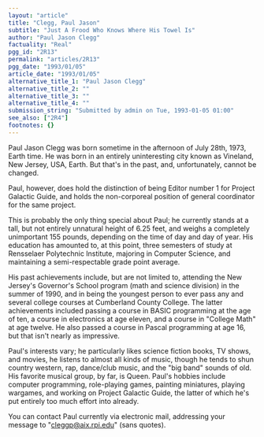 ```yaml
---
layout: "article"
title: "Clegg, Paul Jason"
subtitle: "Just A Frood Who Knows Where His Towel Is"
author: "Paul Jason Clegg"
factuality: "Real"
pgg_id: "2R13"
permalink: "articles/2R13"
pgg_date: "1993/01/05"
article_date: "1993/01/05"
alternative_title_1: "Paul Jason Clegg"
alternative_title_2: ""
alternative_title_3: ""
alternative_title_4: ""
submission_string: "Submitted by admin on Tue, 1993-01-05 01:00"
see_also: ["2R4"]
footnotes: {}
---
```

<div>
<p>Paul Jason Clegg was born sometime in the afternoon of July 28th, 1973, Earth time. He was born in an entirely uninteresting city known as Vineland, New Jersey, USA, Earth. But that's in the past, and, unfortunately, cannot be changed.</p>
<p>Paul, however, does hold the distinction of being Editor number 1 for Project Galactic Guide, and holds the non-corporeal position of general coordinator for the same project.</p>
<p>This is probably the only thing special about Paul; he currently stands at a tall, but not entirely unnatural height of 6.25 feet, and weighs a completely unimportant 155 pounds, depending on the time of day and day of year. His education has amounted to, at this point, three semesters of study at Rensselaer Polytechnic Institute, majoring in Computer Science, and maintaining a semi-respectable grade point average.</p>
<p>His past achievements include, but are not limited to, attending the New Jersey's Governor's School program (math and science division) in the summer of 1990, and in being the youngest person to ever pass any and several college courses at Cumberland County College. The latter achievements included passing a course in BASIC programming at the age of ten, a course in electronics at age eleven, and a course in "College Math" at age twelve. He also passed a course in Pascal programming at age 16, but that isn't nearly as impressive.</p>
<p>Paul's interests vary; he particularly likes science fiction books, TV shows, and movies, he listens to almost all kinds of music, though he tends to shun country western, rap, dance/club music, and the "big band" sounds of old. His favorite musical group, by far, is Queen. Paul's hobbies include computer programming, role-playing games, painting miniatures, playing wargames, and working on Project Galactic Guide, the latter of which he's put entirely too much effort into already.</p>
<p>You can contact Paul currently via electronic mail, addressing your message to "<a href="https://web.archive.org/web/20130205190431/mailto:cleggp@aix.rpi.edu">cleggp@aix.rpi.edu</a>" (sans quotes).</p>
</div>
